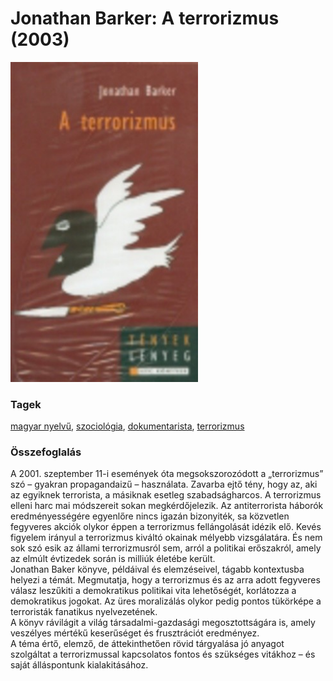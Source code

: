 # <a name="id_885">Jonathan Barker: A terrorizmus (2003)</a>
<img src="https://github.com/BercziSandor/calibre_lib/raw/main/main/Jonathan%20Barker/A%20terrorizmus%20%28885%29/cover.jpg" alt="cover" width="300"/>

### Tagek
[magyar nyelvű](https://github.com/berczisandor/calibre_lib/blob/main/main/_tags/magyar%20nyelv%c5%b1.md), [szociológia](https://github.com/berczisandor/calibre_lib/blob/main/main/_tags/szociol%c3%b3gia.md), [dokumentarista](https://github.com/berczisandor/calibre_lib/blob/main/main/_tags/dokumentarista.md), [terrorizmus](https://github.com/berczisandor/calibre_lib/blob/main/main/_tags/terrorizmus.md)

### Összefoglalás
<div>
<p>A ​2001. szeptember 11-i események óta megsokszorozódott a „terrorizmus” szó – gyakran propagandaizű – használata. Zavarba ejtő tény, hogy az, aki az egyiknek terrorista, a másiknak esetleg szabadságharcos. A terrorizmus elleni harc mai módszereit sokan megkérdőjelezik. Az antiterrorista háborók eredményességére egyenlőre nincs igazán bizonyiték, sa közvetlen fegyveres akciók olykor éppen a terrorizmus fellángolását idézik elő. Kevés figyelem irányul a terrorizmus kiváltó okainak mélyebb vizsgálatára. És nem sok szó esik az állami terrorizmusról sem, arról a politikai erőszakról, amely az elmúlt évtizedek során is milliúk életébe került.<br>Jonathan Baker könyve, példáival és elemzéseivel, tágabb kontextusba helyezi a témát. Megmutatja, hogy a terrorizmus és az arra adott fegyveres válasz leszűkiti a demokratikus politikai vita lehetőségét, korlátozza a demokratikus jogokat. Az üres moralizálás olykor pedig pontos tükörképe a terroristák fanatikus nyelvezetének.<br>A könyv rávilágit a világ társadalmi-gazdasági megosztottságára is, amely veszélyes mértékű keserűséget és frusztrációt eredményez.<br>A téma értő, elemző, de áttekinthetően rövid tárgyalása jó anyagot szolgáltat a terrorizmussal kapcsolatos fontos és szükséges vitákhoz – és saját álláspontunk kialakitásához.</p></div>


